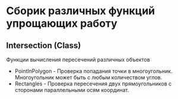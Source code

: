 # Сборик различных функций упрощающих работу


Intersection (Class)
---
Функции вычисления пересечений различных объектов

- PointInPolygon - Проверка попадания точки в многоугольник. Многоугольник может быть с любым количеством углов.
- Rectangles - Проверка пересечения двух прямоугольников с сторонами параллельными осям координат.
